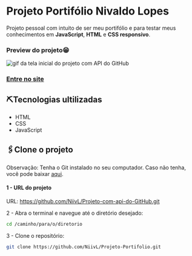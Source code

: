 # Projeto Portifólio Nivaldo Lopes

Projeto pessoal com intuito de ser meu portifólio e para testar meus conhecimentos em **JavaScript**, **HTML** e **CSS responsivo**.


### Preview do projeto😁
<img src="./src/images/Gif-Projeto-portifolio.gif" alt="gif da tela inicial do projeto com API do GitHub">

### [Entre no site](https://niivl.github.io/Projeto-Portifolio/)

## ⛏️Tecnologias ultilizadas
- HTML
- CSS
- JavaScript


## 🖇️Clone o projeto
Observação: Tenha o Git instalado no seu computador. Caso não tenha, você pode baixar [aqui](https://git-scm.com/downloads).

#### 1 - URL do projeto
URL: https://github.com/NiivL/Projeto-com-api-do-GitHub.git

2 - Abra o terminal e navegue até o diretório desejado:
```bash
cd /caminho/para/o/diretorio
```
3 - Clone o repositório:
```bash
git clone https://github.com/NiivL/Projeto-Portifolio.git
```
